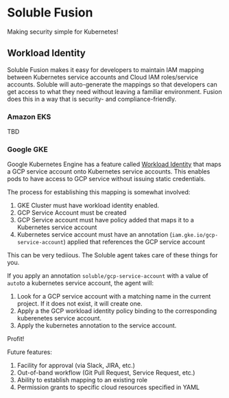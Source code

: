 # Soluble Fusion

Making security simple for Kubernetes!

## Workload Identity

Soluble Fusion makes it easy for developers to maintain IAM mapping between Kubernetes service accounts and Cloud IAM roles/service accounts.  Soluble
will auto-generate the mappings so that developers can get access to what they need without leaving a familiar environment.  Fusion does this in a way that is
security- and compliance-friendly.

### Amazon EKS

TBD

### Google GKE

Google Kubernetes Engine has a feature called [Workload Identity](https://cloud.google.com/kubernetes-engine/docs/how-to/workload-identity) that maps a GCP service account onto Kubernetes service accounts.  This enables pods to have access to GCP service without issuing static credentials.

The process for establishing this mapping is somewhat involved:

1. GKE Cluster must have workload identity enabled.
2. GCP Service Account must be created
3. GCP Service account must have policy added that maps it to a Kubernetes service account
4. Kubernetes service account must have an annotation (`iam.gke.io/gcp-service-account`) applied that references the GCP service account

This can be very tediious.  The Soluble agent takes care of these things for you.

If you apply an annotation `soluble/gcp-service-account` with a value of `auto`to a kubernetes service account, the agent will:

1. Look for a GCP service account with a matching name in the current project.  If it does not exist, it will create one.
2. Apply a the GCP workload identity policy binding to the corresponding kuberenetes service account.
3. Apply the kubernetes annotation to the service account.

Profit!

Future features:

1. Facility for approval (via Slack, JIRA, etc.)
2. Out-of-band workflow (Git Pull Request, Service Request, etc.)
2. Ability to establish mapping to an existing role
2. Permission grants to specific cloud resources specified in YAML


